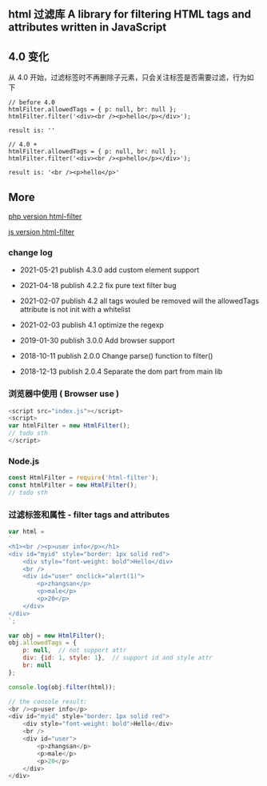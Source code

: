 ## html 过滤库 A library for filtering HTML tags and attributes written in JavaScript

## 4.0 变化

从 4.0 开始，过滤标签时不再删除子元素，只会关注标签是否需要过滤，行为如下

```
// before 4.0
htmlFilter.allowedTags = { p: null, br: null };
htmlFilter.filter('<div><br /><p>hello</p></div>');

result is: ''
```

```
// 4.0 +
htmlFilter.allowedTags = { p: null, br: null };
htmlFilter.filter('<div><br /><p>hello</p></div>');

result is: '<br /><p>hello</p>'
```

## More

[php version html-filter](https://packagist.org/packages/afuafuyo/html-filter-php)

[js version html-filter](https://www.npmjs.com/package/html-filter)

### change log

+ 2021-05-21 publish 4.3.0 add custom element support

+ 2021-04-18 publish 4.2.2 fix pure text filter bug

+ 2021-02-07 publish 4.2 all tags wouled be removed will the allowedTags attribute is not init with a whitelist

+ 2021-02-03 publish 4.1 optimize the regexp

+ 2019-01-30 publish 3.0.0 Add browser support

+ 2018-10-11 publish 2.0.0 Change parse() function to filter()

+ 2018-12-13 publish 2.0.4 Separate the dom part from main lib

### 浏览器中使用 ( Browser use )

```javascript
<script src="index.js"></script>
<script>
var htmlFilter = new HtmlFilter();
// todo sth
</script>
```

### Node.js

```javascript
const HtmlFilter = require('html-filter');
const htmlFilter = new HtmlFilter();
// todo sth
```

### 过滤标签和属性 - filter tags and attributes

```javascript
var html =
`
<h1><br /><p>user info</p></h1>
<div id="myid" style="border: 1px solid red">
    <div style="font-weight: bold">Hello</div>
    <br />
    <div id="user" onclick="alert(1)">
        <p>zhangsan</p>
        <p>male</p>
        <p>20</p>
    </div>
</div>
`;

var obj = new HtmlFilter();
obj.allowedTags = {
    p: null,  // not support attr
    div: {id: 1, style: 1},  // support id and style attr
    br: null
};

console.log(obj.filter(html));

// the console result:
<br /><p>user info</p>
<div id="myid" style="border: 1px solid red">
    <div style="font-weight: bold">Hello</div>
    <br />
    <div id="user">
        <p>zhangsan</p>
        <p>male</p>
        <p>20</p>
    </div>
</div>
```
